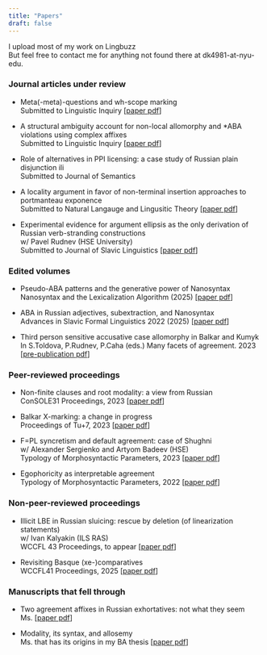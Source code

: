 ```yaml
---
title: "Papers"
draft: false
---
```


I upload most of my work on Lingbuzz\
But feel free to contact me for anything not found there at dk4981-at-nyu-edu.

### Journal articles under review

+ Meta(-meta)-questions and wh-scope marking\
Submitted to Linguistic Inquiry [[paper pdf](metameta.pdf)] 

+ A structural ambiguity account for non-local allomorphy and *ABA violations using complex affixes\
Submitted to Linguistic Inquiry [[paper pdf](complexaffix.pdf)]

+ Role of alternatives in PPI licensing: a case study of Russian plain disjunction ili\
Submitted to Journal of Semantics 

+ A locality argument in favor of non-terminal insertion approaches to portmanteau exponence\
Submitted to Natural Langauge and Lingusitic Theory [[paper pdf](locality.pdf)]

+ Experimental evidence for argument ellipsis as the only derivation of Russian verb-stranding constructions\
w/ Pavel Rudnev (HSE University)\
Submitted to Journal of Slavic Linguistics [[paper pdf](fasl34.pdf)]

### Edited volumes

  + Pseudo-ABA patterns and the generative power of Nanosyntax\
  Nanosyntax and the Lexicalization Algorithm (2025) [[paper pdf](nanoPaper.pdf)] 
   
  + ABA in Russian adjectives, subextraction, and Nanosyntax\
    Advances in Slavic Formal Linguistics 2022 (2025) [[paper pdf](fdsl2022.pdf)]
   
  + Third person sensitive accusative case allomorphy in Balkar and Kumyk\
  In S.Toldova, P.Rudnev, P.Caha (eds.) Many facets of agreement. 2023\
  [[pre-publication pdf](3PersCase.pdf)]

### Peer-reviewed proceedings

  + Non-finite clauses and root modality: a view from Russian\
  ConSOLE31 Proceedings, 2023 [[paper pdf](console31.pdf)]

  + Balkar X-marking: a change in progress\
   Proceedings of Tu+7, 2023 [[paper pdf](BalkarX.pdf)]
   
  + F=PL syncretism and default agreement: case of Shughni\
  w/ Alexander Sergienko and Artyom Badeev (HSE)\
  Typology of Morphosyntactic Parameters, 2023 [[paper pdf](TMP22.pdf)] 
   
  + Egophoricity as interpretable agreement  
  Typology of Morphosyntactic Parameters, 2022 [[paper pdf](TMP21.pdf)] 


### Non-peer-reviewed proceedings

  + Illicit LBE in Russian sluicing: rescue by deletion (of linearization statements)\
  w/ Ivan Kalyakin (ILS RAS)\
  WCCFL 43 Proceedings, to appear [[paper pdf](wccfl43.pdf)]

  + Revisiting Basque (xe-)comparatives\
  WCCFL41 Proceedings, 2025  [[paper pdf](wccfl41.pdf)] 
   
 ### Manuscripts that fell through

+ Two agreement affixes in Russian exhortatives: not what they seem\
  Ms. [[paper pdf](exhortPaper.pdf)]

+ Modality, its syntax, and allosemy\
Ms. that has its origins in my BA thesis [[paper pdf](thesis.pdf)] 

